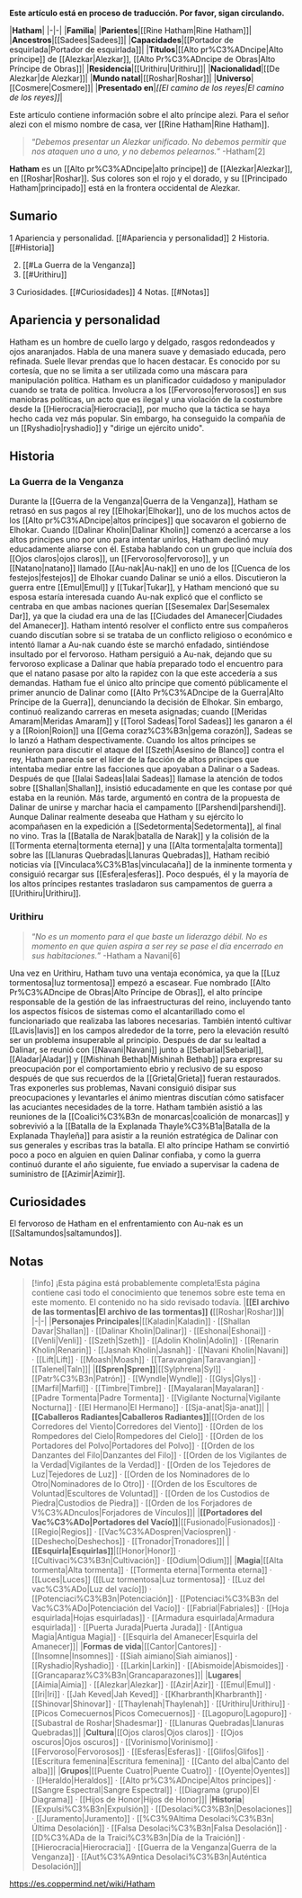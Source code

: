 **Este artículo está en proceso de traducción. Por favor, sigan circulando.**


|**Hatham**|
|-|-|
|**Familia**|
|**Parientes**|[[Rine Hatham\|Rine Hatham]]|
|**Ancestros**|[[Sadees\|Sadees]]|
|**Capacidades**|[[Portador de esquirlada\|Portador de esquirlada]]|
|**Títulos**|[[Alto pr%C3%ADncipe\|Alto príncipe]] de [[Alezkar\|Alezkar]], [[Alto Pr%C3%ADncipe de Obras\|Alto Príncipe de Obras]]|
|**Residencia**|[[Urithiru\|Urithiru]]|
|**Nacionalidad**|[[De Alezkar\|de Alezkar]]|
|**Mundo natal**|[[Roshar\|Roshar]]|
|**Universo**|[[Cosmere\|Cosmere]]|
|**Presentado en**|*[[El camino de los reyes\|El camino de los reyes]]*|

Este artículo contiene información sobre el alto príncipe alezi. Para el señor alezi con el mismo nombre de casa, ver [[Rine Hatham\|Rine Hatham]].
>“*Debemos presentar un Alezkar unificado. No debemos permitir que nos ataquen uno a uno, y no debemos pelearnos.*”
\-Hatham[2]


**Hatham** es un [[Alto pr%C3%ADncipe\|alto príncipe]] de [[Alezkar\|Alezkar]], en [[Roshar\|Roshar]]. Sus colores son el rojo y el dorado, y su [[Principado Hatham\|principado]] está en la frontera occidental de Alezkar.

## Sumario

1 Apariencia y personalidad. [[#Apariencia y personalidad]] 
2 Historia. [[#Historia]] 

2. [[#La Guerra de la Venganza]] 
2. [[#Urithiru]] 


3 Curiosidades. [[#Curiosidades]] 
4 Notas. [[#Notas]] 


## Apariencia y personalidad
Hatham es un hombre de cuello largo y delgado, rasgos redondeados y ojos anaranjados. Habla de una manera suave y demasiado educada, pero refinada. Suele llevar prendas que lo hacen destacar. Es conocido por su cortesía, que no se limita a ser utilizada como una máscara para manipulación política.
Hatham es un planificador cuidadoso y manipulador cuando se trata de política. Involucra a los [[Fervoroso\|fervorosos]] en sus maniobras políticas, un acto que es ilegal y una violación de la costumbre desde la [[Hierocracia\|Hierocracia]], por mucho que la táctica se haya hecho cada vez más popular. Sin embargo, ha conseguido la compañía de un [[Ryshadio\|ryshadio]] y "dirige un ejército unido".

## Historia
### La Guerra de la Venganza
Durante la [[Guerra de la Venganza\|Guerra de la Venganza]], Hatham se retrasó en sus pagos al rey [[Elhokar\|Elhokar]], uno de los muchos actos de los [[Alto pr%C3%ADncipe\|altos príncipes]] que socavaron el gobierno de Elhokar. Cuando [[Dalinar Kholin\|Dalinar Kholin]] comenzó a acercarse a los altos príncipes uno por uno para intentar unirlos, Hatham declinó muy educadamente aliarse con él. Estaba hablando con un grupo que incluía dos [[Ojos claros\|ojos claros]], un [[Fervoroso\|fervoroso]], y un [[Natano\|natano]] llamado [[Au-nak\|Au-nak]] en uno de los [[Cuenca de los festejos\|festejos]] de Elhokar cuando Dalinar se unió a ellos. Discutieron la guerra entre [[Emul\|Emul]] y [[Tukar\|Tukar]], y Hatham mencionó que su esposa estaría interesada cuando Au-nak explicó que el conflicto se centraba en que ambas naciones querían [[Sesemalex Dar\|Sesemalex Dar]], ya que la ciudad era una de las [[Ciudades del Amanecer\|Ciudades del Amanecer]]. Hatham intentó resolver el conflicto entre sus compañeros cuando discutían sobre si se trataba de un conflicto religioso o económico e intentó llamar a Au-nak cuando éste se marchó enfadado, sintiéndose insultado por el fervoroso. Hatham persiguió a Au-nak, dejando que su fervoroso explicase a Dalinar que había preparado todo el encuentro para que el natano pasase por alto la rapidez con la que este accedería a sus demandas.
Hatham fue el único alto príncipe que comentó públicamente el primer anuncio de Dalinar como [[Alto Pr%C3%ADncipe de la Guerra\|Alto Príncipe de la Guerra]], denunciando la decisión de Elhokar. Sin embargo, continuó realizando carreras en meseta asignadas; cuando [[Meridas Amaram\|Meridas Amaram]] y [[Torol Sadeas\|Torol Sadeas]] les ganaron a él y a [[Roion\|Roion]] una [[Gema coraz%C3%B3n\|gema corazón]], Sadeas se lo lanzó a Hatham despectivamente. Cuando los altos príncipes se reunieron para discutir el ataque del [[Szeth\|Asesino de Blanco]] contra el rey, Hatham parecía ser el líder de la facción de altos príncipes que intentaba mediar entre las facciones que apoyaban a Dalinar o a Sadeas. Después de que [[Ialai Sadeas\|Ialai Sadeas]] llamase la atención de todos sobre [[Shallan\|Shallan]], insistió educadamente en que les contase por qué estaba en la reunión. Más tarde, argumentó en contra de la propuesta de Dalinar de unirse y marchar hacia el campamento [[Parshendi\|parshendi]]. Aunque Dalinar realmente deseaba que Hatham y su ejército lo acompañasen en la expedición a [[Sedetormenta\|Sedetormenta]], al final no vino. Tras la [[Batalla de Narak\|batalla de Narak]] y la colisión de la [[Tormenta eterna\|tormenta eterna]] y una [[Alta tormenta\|alta tormenta]] sobre las [[Llanuras Quebradas\|Llanuras Quebradas]], Hatham recibió noticias vía [[Vinculaca%C3%B1as\|vinculacaña]] de la inminente tormenta y consiguió recargar sus [[Esfera\|esferas]]. Poco después, él y la mayoría de los altos príncipes restantes trasladaron sus campamentos de guerra a [[Urithiru\|Urithiru]].

### Urithiru
>“*No es un momento para el que baste un liderazgo débil. No es momento en que quien aspira a ser rey se pase el día encerrado en sus habitaciones.*”
\-Hatham a Navani[6]

Una vez en Urithiru, Hatham tuvo una ventaja económica, ya que la [[Luz tormentosa\|luz tormentosa]] empezó a escasear. Fue nombrado [[Alto Pr%C3%ADncipe de Obras\|Alto Príncipe de Obras]], el alto príncipe responsable de la gestión de las infraestructuras del reino, incluyendo tanto los aspectos físicos de sistemas como el alcantarillado como el funcionariado que realizaba las labores necesarias. También intentó cultivar [[Lavis\|lavis]] en los campos alrededor de la torre, pero la elevación resultó ser un problema insuperable al principio. Después de dar su lealtad a Dalinar, se reunió con [[Navani\|Navani]] junto a [[Sebarial\|Sebarial]], [[Aladar\|Aladar]] y [[Mishinah Bethab\|Mishinah Bethab]] para expresar su preocupación por el comportamiento ebrio y reclusivo de su esposo después de que sus recuerdos de la [[Grieta\|Grieta]] fueran restaurados. Tras exponerles sus problemas, Navani consiguió disipar sus preocupaciones y levantarles el ánimo mientras discutían cómo satisfacer las acuciantes necesidades de la torre. Hatham también asistió a las reuniones de la [[Coalici%C3%B3n de monarcas\|coalición de monarcas]] y sobrevivió a la [[Batalla de la Explanada Thayle%C3%B1a\|Batalla de la Explanada Thayleña]] para asistir a la reunión estratégica de Dalinar con sus generales y escribas tras la batalla.
El alto príncipe Hatham se convirtió poco a poco en alguien en quien Dalinar confiaba, y como la guerra continuó durante el año siguiente, fue enviado a supervisar la cadena de suministro de [[Azimir\|Azimir]].

## Curiosidades
El fervoroso de Hatham en el enfrentamiento con Au-nak es un [[Saltamundos\|saltamundos]].
## Notas

> [!info] ¡Esta página está probablemente completa!Esta página contiene casi todo el conocimiento que tenemos sobre este tema en este momento.
El contenido no ha sido revisado todavía.
|**[[El archivo de las tormentas\|El archivo de las tormentas]] (**[[Roshar\|Roshar]]**)**|
|-|-|
|**Personajes Principales**|[[Kaladin\|Kaladin]] · [[Shallan Davar\|Shallan]] · [[Dalinar Kholin\|Dalinar]] · [[Eshonai\|Eshonai]] · [[Venli\|Venli]] · [[Szeth\|Szeth]] · [[Adolin Kholin\|Adolin]] · [[Renarin Kholin\|Renarin]] · [[Jasnah Kholin\|Jasnah]] · [[Navani Kholin\|Navani]] · [[Lift\|Lift]] · [[Moash\|Moash]] · [[Taravangian\|Taravangian]] · [[Talenel\|Taln]]|
|**[[Spren\|Spren]]**|[[Sylphrena\|Syl]] · [[Patr%C3%B3n\|Patrón]] · [[Wyndle\|Wyndle]] · [[Glys\|Glys]] · [[Marfil\|Marfil]] · [[Timbre\|Timbre]] · [[Mayalaran\|Mayalaran]] · [[Padre Tormenta\|Padre Tormenta]] · [[Vigilante Nocturna\|Vigilante Nocturna]] · [[El Hermano\|El Hermano]] · [[Sja-anat\|Sja-anat]]|
|**[[Caballeros Radiantes\|Caballeros Radiantes]]**|[[Orden de los Corredores del Viento\|Corredores del Viento]] · [[Orden de los Rompedores del Cielo\|Rompedores del Cielo]] · [[Orden de los Portadores del Polvo\|Portadores del Polvo]] · [[Orden de los Danzantes del Filo\|Danzantes del Filo]] · [[Orden de los Vigilantes de la Verdad\|Vigilantes de la Verdad]] · [[Orden de los Tejedores de Luz\|Tejedores de Luz]] · [[Orden de los Nominadores de lo Otro\|Nominadores de lo Otro]] · [[Orden de los Escultores de Voluntad\|Escultores de Voluntad]] · [[Orden de los Custodios de Piedra\|Custodios de Piedra]] · [[Orden de los Forjadores de V%C3%ADnculos\|Forjadores de Vínculos]]|
|**[[Portadores del Vac%C3%ADo\|Portadores del Vacío]]**|[[Fusionado\|Fusionados]] · [[Regio\|Regios]] · [[Vac%C3%ADospren\|Vacíospren]] · [[Deshecho\|Deshechos]] · [[Tronador\|Tronadores]]|
|**[[Esquirla\|Esquirlas]]**|[[Honor\|Honor]] · [[Cultivaci%C3%B3n\|Cultivación]] · [[Odium\|Odium]]|
|**Magia**|[[Alta tormenta\|Alta tormenta]] · [[Tormenta eterna\|Tormenta eterna]] · [[Luces\|Luces]] ([[Luz tormentosa\|Luz tormentosa]] · [[Luz del vac%C3%ADo\|Luz del vacío]]) · [[Potenciaci%C3%B3n\|Potenciación]] · [[Potenciaci%C3%B3n del Vac%C3%ADo\|Potenciación del Vacío]] · [[Fabrial\|Fabriales]] · [[Hoja esquirlada\|Hojas esquirladas]] · [[Armadura esquirlada\|Armadura esquirlada]] · [[Puerta Jurada\|Puerta Jurada]] · [[Antigua Magia\|Antigua Magia]] · [[Esquirla del Amanecer\|Esquirla del Amanecer]]|
|**Formas de vida**|[[Cantor\|Cantores]] · [[Insomne\|Insomnes]] · [[Siah aimiano\|Siah aimianos]] · [[Ryshadio\|Ryshadio]] · [[Larkin\|Larkin]] · [[Abismoide\|Abismoides]] · [[Grancaparaz%C3%B3n\|Grancaparazones]]|
|**Lugares**|[[Aimia\|Aimia]] · [[Alezkar\|Alezkar]] · [[Azir\|Azir]] · [[Emul\|Emul]] · [[Iri\|Iri]] · [[Jah Keved\|Jah Keved]] · [[Kharbranth\|Kharbranth]] · [[Shinovar\|Shinovar]] · [[Thaylenah\|Thaylenah]] · [[Urithiru\|Urithiru]] · [[Picos Comecuernos\|Picos Comecuernos]] · [[Lagopuro\|Lagopuro]] · [[Subastral de Roshar\|Shadesmar]] · [[Llanuras Quebradas\|Llanuras Quebradas]]|
|**Cultura**|[[Ojos claros\|Ojos claros]] · [[Ojos oscuros\|Ojos oscuros]] · [[Vorinismo\|Vorinismo]] · [[Fervoroso\|Fervorosos]] · [[Esferas\|Esferas]] · [[Glifos\|Glifos]] · [[Escritura femenina\|Escritura femenina]] · [[Canto del alba\|Canto del alba]]|
|**Grupos**|[[Puente Cuatro\|Puente Cuatro]] · [[Oyente\|Oyentes]] · [[Heraldo\|Heraldos]] · [[Alto pr%C3%ADncipe\|Altos príncipes]] · [[Sangre Espectral\|Sangre Espectral]] · [[Diagrama (grupo)\|El Diagrama]] · [[Hijos de Honor\|Hijos de Honor]]|
|**Historia**|[[Expulsi%C3%B3n\|Expulsión]] · [[Desolaci%C3%B3n\|Desolaciones]] · [[Juramento\|Juramento]] · [[%C3%9Altima Desolaci%C3%B3n\|Última Desolación]] · [[Falsa Desolaci%C3%B3n\|Falsa Desolación]] · [[D%C3%ADa de la Traici%C3%B3n\|Día de la Traición]] · [[Hierocracia\|Hierocracia]] · [[Guerra de la Venganza\|Guerra de la Venganza]] · [[Aut%C3%A9ntica Desolaci%C3%B3n\|Auténtica Desolación]]|



https://es.coppermind.net/wiki/Hatham